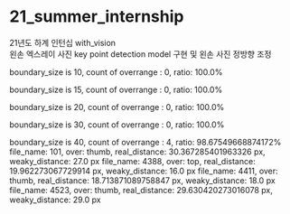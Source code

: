 # 21_summer_internship
21년도 하계 인턴십 with_vision
<br>
왼손 엑스레이 사진 key point detection model 구현 및 왼손 사진 정방향 조정

boundary_size is 10, count of overrange : 0, ratio: 100.0%

boundary_size is 15, count of overrange : 0, ratio: 100.0%

boundary_size is 20, count of overrange : 0, ratio: 100.0%

boundary_size is 30, count of overrange : 0, ratio: 100.0%

boundary_size is 40, count of overrange : 4, ratio: 98.67549668874172%
file_name: 101, over: thumb, real_distance: 30.367285401963326 px, weaky_distance: 27.0 px
file_name: 4388, over: top, real_distance: 19.962273067729914 px, weaky_distance: 16.0 px
file_name: 4411, over: thumb, real_distance: 18.713871089758847 px, weaky_distance: 18.0 px
file_name: 4523, over: thumb, real_distance: 29.630420273016078 px, weaky_distance: 29.0 px
